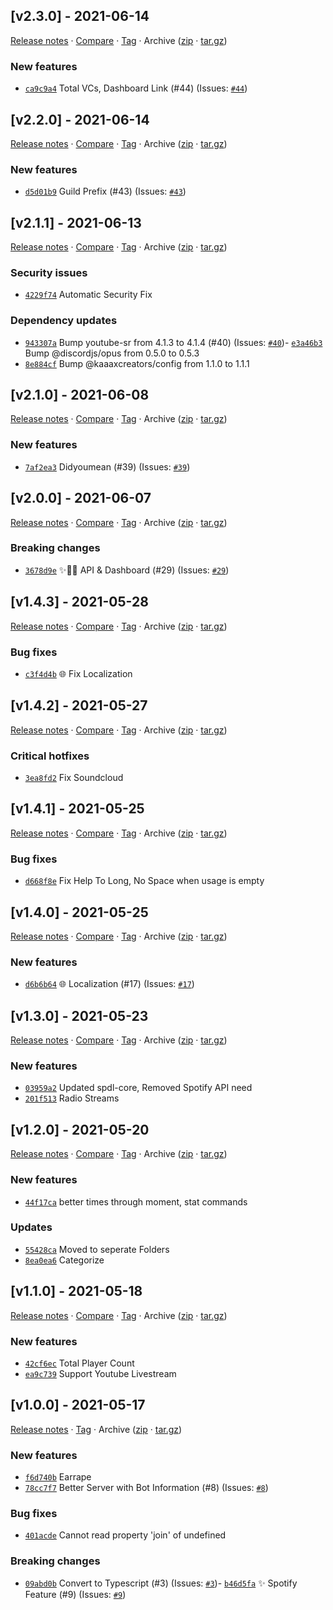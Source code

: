 ## [v2.3.0] - 2021-06-14

[Release notes](https://github.com/kaaaxcreators/Discord-MusicBot/releases/tag/v2.3.0) · [Compare](https://github.com/kaaaxcreators/Discord-MusicBot/compare/v2.2.0...v2.3.0) · [Tag](https://github.com/kaaaxcreators/Discord-MusicBot/tree/v2.3.0) · Archive ([zip](https://github.com/kaaaxcreators/Discord-MusicBot/archive/v2.3.0.zip) · [tar.gz](https://github.com/kaaaxcreators/Discord-MusicBot/archive/v2.3.0.tar.gz))

### New features

- [`ca9c9a4`](https://github.com/kaaaxcreators/Discord-MusicBot/commit/ca9c9a4)  Total VCs, Dashboard Link (#44)
(Issues: [`#44`](https://github.com/kaaaxcreators/Discord-MusicBot/issues/44))

## [v2.2.0] - 2021-06-14

[Release notes](https://github.com/kaaaxcreators/Discord-MusicBot/releases/tag/v2.2.0) · [Compare](https://github.com/kaaaxcreators/Discord-MusicBot/compare/v2.1.1...v2.2.0) · [Tag](https://github.com/kaaaxcreators/Discord-MusicBot/tree/v2.2.0) · Archive ([zip](https://github.com/kaaaxcreators/Discord-MusicBot/archive/v2.2.0.zip) · [tar.gz](https://github.com/kaaaxcreators/Discord-MusicBot/archive/v2.2.0.tar.gz))

### New features

- [`d5d01b9`](https://github.com/kaaaxcreators/Discord-MusicBot/commit/d5d01b9)  Guild Prefix (#43)
(Issues: [`#43`](https://github.com/kaaaxcreators/Discord-MusicBot/issues/43))

## [v2.1.1] - 2021-06-13

[Release notes](https://github.com/kaaaxcreators/Discord-MusicBot/releases/tag/v2.1.1) · [Compare](https://github.com/kaaaxcreators/Discord-MusicBot/compare/v2.1.0...v2.1.1) · [Tag](https://github.com/kaaaxcreators/Discord-MusicBot/tree/v2.1.1) · Archive ([zip](https://github.com/kaaaxcreators/Discord-MusicBot/archive/v2.1.1.zip) · [tar.gz](https://github.com/kaaaxcreators/Discord-MusicBot/archive/v2.1.1.tar.gz))

### Security issues

- [`4229f74`](https://github.com/kaaaxcreators/Discord-MusicBot/commit/4229f74) ️ Automatic Security Fix

### Dependency updates

- [`943307a`](https://github.com/kaaaxcreators/Discord-MusicBot/commit/943307a)  Bump youtube-sr from 4.1.3 to 4.1.4 (#40)
(Issues: [`#40`](https://github.com/kaaaxcreators/Discord-MusicBot/issues/40))- [`e3a46b3`](https://github.com/kaaaxcreators/Discord-MusicBot/commit/e3a46b3)  Bump @discordjs/opus from 0.5.0 to 0.5.3
- [`8e884cf`](https://github.com/kaaaxcreators/Discord-MusicBot/commit/8e884cf)  Bump @kaaaxcreators/config from 1.1.0 to 1.1.1

## [v2.1.0] - 2021-06-08

[Release notes](https://github.com/kaaaxcreators/Discord-MusicBot/releases/tag/v2.1.0) · [Compare](https://github.com/kaaaxcreators/Discord-MusicBot/compare/v2.0.0...v2.1.0) · [Tag](https://github.com/kaaaxcreators/Discord-MusicBot/tree/v2.1.0) · Archive ([zip](https://github.com/kaaaxcreators/Discord-MusicBot/archive/v2.1.0.zip) · [tar.gz](https://github.com/kaaaxcreators/Discord-MusicBot/archive/v2.1.0.tar.gz))

### New features

- [`7af2ea3`](https://github.com/kaaaxcreators/Discord-MusicBot/commit/7af2ea3)  Didyoumean (#39)
(Issues: [`#39`](https://github.com/kaaaxcreators/Discord-MusicBot/issues/39))

## [v2.0.0] - 2021-06-07

[Release notes](https://github.com/kaaaxcreators/Discord-MusicBot/releases/tag/v2.0.0) · [Compare](https://github.com/kaaaxcreators/Discord-MusicBot/compare/v1.4.3...v2.0.0) · [Tag](https://github.com/kaaaxcreators/Discord-MusicBot/tree/v2.0.0) · Archive ([zip](https://github.com/kaaaxcreators/Discord-MusicBot/archive/v2.0.0.zip) · [tar.gz](https://github.com/kaaaxcreators/Discord-MusicBot/archive/v2.0.0.tar.gz))

### Breaking changes

- [`3678d9e`](https://github.com/kaaaxcreators/Discord-MusicBot/commit/3678d9e) ✨💄📝 API &amp; Dashboard (#29)
(Issues: [`#29`](https://github.com/kaaaxcreators/Discord-MusicBot/issues/29))

## [v1.4.3] - 2021-05-28

[Release notes](https://github.com/kaaaxcreators/Discord-MusicBot/releases/tag/v1.4.3) · [Compare](https://github.com/kaaaxcreators/Discord-MusicBot/compare/v1.4.2...v1.4.3) · [Tag](https://github.com/kaaaxcreators/Discord-MusicBot/tree/v1.4.3) · Archive ([zip](https://github.com/kaaaxcreators/Discord-MusicBot/archive/v1.4.3.zip) · [tar.gz](https://github.com/kaaaxcreators/Discord-MusicBot/archive/v1.4.3.tar.gz))

### Bug fixes

- [`c3f4d4b`](https://github.com/kaaaxcreators/Discord-MusicBot/commit/c3f4d4b)  🌐 Fix Localization

## [v1.4.2] - 2021-05-27

[Release notes](https://github.com/kaaaxcreators/Discord-MusicBot/releases/tag/v1.4.2) · [Compare](https://github.com/kaaaxcreators/Discord-MusicBot/compare/v1.4.1...v1.4.2) · [Tag](https://github.com/kaaaxcreators/Discord-MusicBot/tree/v1.4.2) · Archive ([zip](https://github.com/kaaaxcreators/Discord-MusicBot/archive/v1.4.2.zip) · [tar.gz](https://github.com/kaaaxcreators/Discord-MusicBot/archive/v1.4.2.tar.gz))

### Critical hotfixes

- [`3ea8fd2`](https://github.com/kaaaxcreators/Discord-MusicBot/commit/3ea8fd2)  Fix Soundcloud

## [v1.4.1] - 2021-05-25

[Release notes](https://github.com/kaaaxcreators/Discord-MusicBot/releases/tag/v1.4.1) · [Compare](https://github.com/kaaaxcreators/Discord-MusicBot/compare/v1.4.0...v1.4.1) · [Tag](https://github.com/kaaaxcreators/Discord-MusicBot/tree/v1.4.1) · Archive ([zip](https://github.com/kaaaxcreators/Discord-MusicBot/archive/v1.4.1.zip) · [tar.gz](https://github.com/kaaaxcreators/Discord-MusicBot/archive/v1.4.1.tar.gz))

### Bug fixes

- [`d668f8e`](https://github.com/kaaaxcreators/Discord-MusicBot/commit/d668f8e)  Fix Help To Long, No Space when usage is empty

## [v1.4.0] - 2021-05-25

[Release notes](https://github.com/kaaaxcreators/Discord-MusicBot/releases/tag/v1.4.0) · [Compare](https://github.com/kaaaxcreators/Discord-MusicBot/compare/v1.3.0...v1.4.0) · [Tag](https://github.com/kaaaxcreators/Discord-MusicBot/tree/v1.4.0) · Archive ([zip](https://github.com/kaaaxcreators/Discord-MusicBot/archive/v1.4.0.zip) · [tar.gz](https://github.com/kaaaxcreators/Discord-MusicBot/archive/v1.4.0.tar.gz))

### New features

- [`d6b6b64`](https://github.com/kaaaxcreators/Discord-MusicBot/commit/d6b6b64) 🌐 Localization (#17)
(Issues: [`#17`](https://github.com/kaaaxcreators/Discord-MusicBot/issues/17))

## [v1.3.0] - 2021-05-23

[Release notes](https://github.com/kaaaxcreators/Discord-MusicBot/releases/tag/v1.3.0) · [Compare](https://github.com/kaaaxcreators/Discord-MusicBot/compare/v1.2.0...v1.3.0) · [Tag](https://github.com/kaaaxcreators/Discord-MusicBot/tree/v1.3.0) · Archive ([zip](https://github.com/kaaaxcreators/Discord-MusicBot/archive/v1.3.0.zip) · [tar.gz](https://github.com/kaaaxcreators/Discord-MusicBot/archive/v1.3.0.tar.gz))

### New features

- [`03959a2`](https://github.com/kaaaxcreators/Discord-MusicBot/commit/03959a2)  Updated spdl-core, Removed Spotify API need
- [`201f513`](https://github.com/kaaaxcreators/Discord-MusicBot/commit/201f513)  Radio Streams

## [v1.2.0] - 2021-05-20

[Release notes](https://github.com/kaaaxcreators/Discord-MusicBot/releases/tag/v1.2.0) · [Compare](https://github.com/kaaaxcreators/Discord-MusicBot/compare/v1.1.0...v1.2.0) · [Tag](https://github.com/kaaaxcreators/Discord-MusicBot/tree/v1.2.0) · Archive ([zip](https://github.com/kaaaxcreators/Discord-MusicBot/archive/v1.2.0.zip) · [tar.gz](https://github.com/kaaaxcreators/Discord-MusicBot/archive/v1.2.0.tar.gz))

### New features

- [`44f17ca`](https://github.com/kaaaxcreators/Discord-MusicBot/commit/44f17ca)  better times through moment, stat commands

### Updates

- [`55428ca`](https://github.com/kaaaxcreators/Discord-MusicBot/commit/55428ca)  Moved to seperate Folders
- [`8ea0ea6`](https://github.com/kaaaxcreators/Discord-MusicBot/commit/8ea0ea6)  Categorize

## [v1.1.0] - 2021-05-18

[Release notes](https://github.com/kaaaxcreators/Discord-MusicBot/releases/tag/v1.1.0) · [Compare](https://github.com/kaaaxcreators/Discord-MusicBot/compare/v1.0.0...v1.1.0) · [Tag](https://github.com/kaaaxcreators/Discord-MusicBot/tree/v1.1.0) · Archive ([zip](https://github.com/kaaaxcreators/Discord-MusicBot/archive/v1.1.0.zip) · [tar.gz](https://github.com/kaaaxcreators/Discord-MusicBot/archive/v1.1.0.tar.gz))

### New features

- [`42cf6ec`](https://github.com/kaaaxcreators/Discord-MusicBot/commit/42cf6ec)  Total Player Count
- [`ea9c739`](https://github.com/kaaaxcreators/Discord-MusicBot/commit/ea9c739)  Support Youtube Livestream

## [v1.0.0] - 2021-05-17

[Release notes](https://github.com/kaaaxcreators/Discord-MusicBot/releases/tag/v1.0.0) · [Tag](https://github.com/kaaaxcreators/Discord-MusicBot/tree/v1.0.0) · Archive ([zip](https://github.com/kaaaxcreators/Discord-MusicBot/archive/v1.0.0.zip) · [tar.gz](https://github.com/kaaaxcreators/Discord-MusicBot/archive/v1.0.0.tar.gz))

### New features

- [`f6d740b`](https://github.com/kaaaxcreators/Discord-MusicBot/commit/f6d740b)  Earrape
- [`78cc7f7`](https://github.com/kaaaxcreators/Discord-MusicBot/commit/78cc7f7)  Better Server with Bot Information (#8)
(Issues: [`#8`](https://github.com/kaaaxcreators/Discord-MusicBot/issues/8))

### Bug fixes

- [`401acde`](https://github.com/kaaaxcreators/Discord-MusicBot/commit/401acde)  Cannot read property &#x27;join&#x27; of undefined

### Breaking changes

- [`09abd0b`](https://github.com/kaaaxcreators/Discord-MusicBot/commit/09abd0b) Convert to Typescript (#3)
(Issues: [`#3`](https://github.com/kaaaxcreators/Discord-MusicBot/issues/3))- [`b46d5fa`](https://github.com/kaaaxcreators/Discord-MusicBot/commit/b46d5fa) ✨ Spotify Feature (#9)
(Issues: [`#9`](https://github.com/kaaaxcreators/Discord-MusicBot/issues/9))
